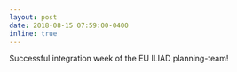```yaml
---
layout: post
date: 2018-08-15 07:59:00-0400
inline: true
---
```


Successful integration week of the EU ILIAD planning-team!